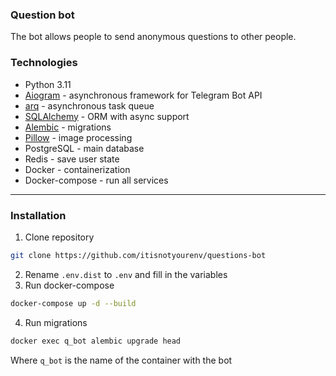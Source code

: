 ### Question bot

The bot allows people to send anonymous questions to other people.

### Technologies

- Python 3.11
- [Aiogram](https://github.com/aiogram/aiogram) - asynchronous framework for Telegram Bot API
- [arq](https://github.com/samuelcolvin/arq) - asynchronous task queue
- [SQLAlchemy](https://github.com/sqlalchemy/sqlalchemy) - ORM with async support
- [Alembic](https://github.com/sqlalchemy/alembic) - migrations
- [Pillow](https://github.com/python-pillow/Pillow) - image processing
- PostgreSQL - main database
- Redis - save user state
- Docker - containerization
- Docker-compose - run all services

***
### Installation
1) Clone repository
```bash
git clone https://github.com/itisnotyourenv/questions-bot
```
2) Rename `.env.dist` to `.env` and fill in the variables
3) Run docker-compose
```bash
docker-compose up -d --build
```
4) Run migrations
```bash
docker exec q_bot alembic upgrade head
```
Where `q_bot` is the name of the container with the bot
